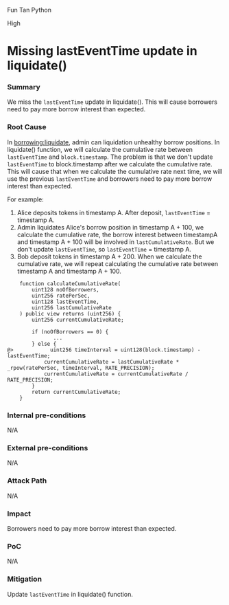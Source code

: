 Fun Tan Python

High

# Missing lastEventTime update in liquidate()

### Summary

We miss the `lastEventTime` update in liquidate(). This will cause borrowers need to pay more borrow interest than expected.

### Root Cause

In [borrowing:liquidate](https://github.com/sherlock-audit/2024-11-autonomint/blob/main/Blockchain/Blockchian/contracts/Core_logic/borrowing.sol#L363), admin can liquidation unhealthy borrow positions.
In liquidate() function, we will calculate the cumulative rate between `lastEventTime` and `block.timestamp`. The problem is that we don't update `lastEventTime` to block.timestamp after we calculate the cumulative rate. 
This will cause that when we calculate the cumulative rate next time, we will use the previous `lastEventTime` and borrowers need to pay more borrow interest than expected.

For example:
1. Alice deposits tokens in timestamp A. After deposit, `lastEventTime` = timestamp A.
2. Admin liquidates Alice's borrow position in timestamp A + 100, we calculate the cumulative rate, the borrow interest between timestampA and timestamp A + 100 will be involved in `lastCumulativeRate`. But we don't update `lastEventTime`, so `lastEventTime` = timestamp A.
3. Bob deposit tokens in timestamp A + 200. When we calculate the cumulative rate, we will repeat calculating the cumulative rate between timestamp A and timestamp A + 100.

```solidity
    function calculateCumulativeRate(
        uint128 noOfBorrowers,
        uint256 ratePerSec,
        uint128 lastEventTime,
        uint256 lastCumulativeRate
    ) public view returns (uint256) {
        uint256 currentCumulativeRate;

        if (noOfBorrowers == 0) {
               ...
        } else {
@>            uint256 timeInterval = uint128(block.timestamp) - lastEventTime;
            currentCumulativeRate = lastCumulativeRate * _rpow(ratePerSec, timeInterval, RATE_PRECISION);
            currentCumulativeRate = currentCumulativeRate / RATE_PRECISION;
        }
        return currentCumulativeRate;
    }
```

### Internal pre-conditions

N/A

### External pre-conditions

N/A

### Attack Path

N/A

### Impact

Borrowers need to pay more borrow interest than expected.

### PoC

N/A

### Mitigation

Update `lastEventTime` in liquidate() function.